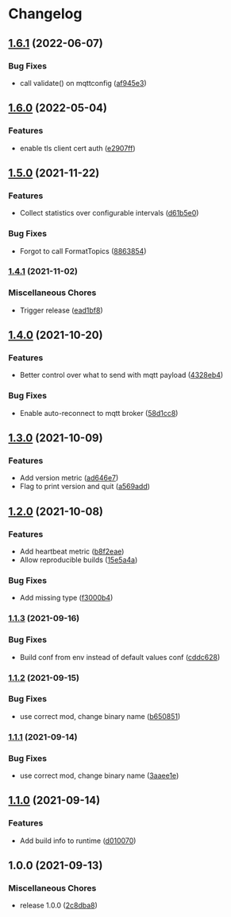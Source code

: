 # Changelog

## [1.6.1](https://github.com/soerenschneider/gobot-pir/compare/v1.6.0...v1.6.1) (2022-06-07)


### Bug Fixes

* call validate() on mqttconfig ([af945e3](https://github.com/soerenschneider/gobot-pir/commit/af945e3c9c7a75a9078eaa5f15022eaa325940fd))

## [1.6.0](https://www.github.com/soerenschneider/gobot-pir/compare/v1.5.0...v1.6.0) (2022-05-04)


### Features

* enable tls client cert auth ([e2907ff](https://www.github.com/soerenschneider/gobot-pir/commit/e2907ffcbcebab2046a2e747d6c5e584787e081c))

## [1.5.0](https://www.github.com/soerenschneider/gobot-pir/compare/v1.4.1...v1.5.0) (2021-11-22)


### Features

* Collect statistics over configurable intervals ([d61b5e0](https://www.github.com/soerenschneider/gobot-pir/commit/d61b5e0f0e6e933a3b880f4b1c3e58159217f29d))


### Bug Fixes

* Forgot to call FormatTopics ([8863854](https://www.github.com/soerenschneider/gobot-pir/commit/8863854c136998affc225522f1df1853a84c22a3))

### [1.4.1](https://www.github.com/soerenschneider/gobot-pir/compare/v1.4.0...v1.4.1) (2021-11-02)


### Miscellaneous Chores

* Trigger release ([ead1bf8](https://www.github.com/soerenschneider/gobot-pir/commit/ead1bf8581321f8bd66d95185d325bbcff588800))

## [1.4.0](https://www.github.com/soerenschneider/gobot-pir/compare/v1.3.0...v1.4.0) (2021-10-20)


### Features

* Better control over what to send with mqtt payload ([4328eb4](https://www.github.com/soerenschneider/gobot-pir/commit/4328eb47a8f1af59ae787b7fb0386269298e6b0c))


### Bug Fixes

* Enable auto-reconnect to mqtt broker ([58d1cc8](https://www.github.com/soerenschneider/gobot-pir/commit/58d1cc81b9ffc806bc12427acef7842bc1aa4b3a))

## [1.3.0](https://www.github.com/soerenschneider/gobot-pir/compare/v1.2.0...v1.3.0) (2021-10-09)


### Features

* Add version metric ([ad646e7](https://www.github.com/soerenschneider/gobot-pir/commit/ad646e738c72172439a999d44df6f09fa7f68bfc))
* Flag to print version and quit ([a569add](https://www.github.com/soerenschneider/gobot-pir/commit/a569addb62fec873836191d6f12e70f68b554f75))

## [1.2.0](https://www.github.com/soerenschneider/gobot-pir/compare/v1.1.3...v1.2.0) (2021-10-08)


### Features

* Add heartbeat metric ([b8f2eae](https://www.github.com/soerenschneider/gobot-pir/commit/b8f2eae1bf8899b64145019fcfec5e05fec8980c))
* Allow reproducible builds ([15e5a4a](https://www.github.com/soerenschneider/gobot-pir/commit/15e5a4a739d81f1c3cf663afff3a81d99b074a9f))


### Bug Fixes

* Add missing type ([f3000b4](https://www.github.com/soerenschneider/gobot-pir/commit/f3000b45a588e1ff1dec09ac00d49d6f940c93c0))

### [1.1.3](https://www.github.com/soerenschneider/gobot-pir/compare/v1.1.2...v1.1.3) (2021-09-16)


### Bug Fixes

* Build conf from env instead of default values conf ([cddc628](https://www.github.com/soerenschneider/gobot-pir/commit/cddc628595157abaf0bca4c450e3221f1e6ec90b))

### [1.1.2](https://www.github.com/soerenschneider/gobot-pir/compare/v1.1.1...v1.1.2) (2021-09-15)


### Bug Fixes

* use correct mod, change binary name ([b650851](https://www.github.com/soerenschneider/gobot-pir/commit/b65085147eba291b714670d1e66f84735a280b33))

### [1.1.1](https://www.github.com/soerenschneider/gobot-motion-detection/compare/v1.1.0...v1.1.1) (2021-09-14)


### Bug Fixes

* use correct mod, change binary name ([3aaee1e](https://www.github.com/soerenschneider/gobot-motion-detection/commit/3aaee1e1a4dc45593fda2b03a49c28c28f931a81))

## [1.1.0](https://www.github.com/soerenschneider/gobot-motion-detection/compare/v1.0.0...v1.1.0) (2021-09-14)


### Features

* Add build info to runtime ([d010070](https://www.github.com/soerenschneider/gobot-motion-detection/commit/d010070c0513e083e17a8bcade4d1538aca6676c))

## 1.0.0 (2021-09-13)


### Miscellaneous Chores

* release 1.0.0 ([2c8dba8](https://www.github.com/soerenschneider/gobot-motion-detection/commit/2c8dba80dd3738f3f432553ce2342adccc9aae5a))
